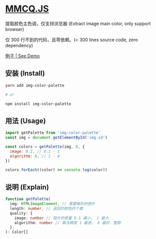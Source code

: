# [MMCQ.JS][mmcq]

提取颜色主色调，仅支持浏览器 (Extract image main color, only support browser)

仅 300 行不到的代码，且零依赖。(< 300 lines source code, zero dependency)

[例子 | See Demo](https://cwxyz007.github.io/img-color-palette/index.html)

## 安装 (Install)

```sh
yarn add img-color-palette

# or

npm install img-color-palette
```

## 用法 (Usage)

```js
import getPalette from 'img-color-palette'
const img = document.getElementById('img-id')

const colors = getPalette(img, 8, {
  image: 0.2, // 0.1 - 1
  algorithm: 8, // 1 - 8
})

colors.forEach((color) => console.log(color))
```

## 说明 (Explain)

```ts
function getPalette(
  img: HTMLImageElement, // 需要解析的图片
  length: number, // 返回的颜色的个数
  quality: {
    image: number // 图片的质量 0.1 最小， 1 最大
    algorithm: number // 算法精度 1 最差， 8 最好，整数
  },
): Color[]
```

[mmcq]: https://www.wikiwand.com/en/Median_cut
